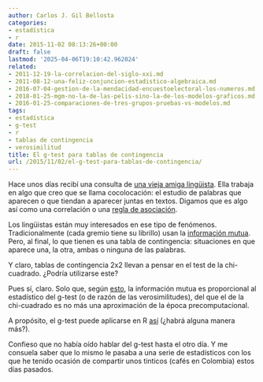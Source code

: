 ```yaml
---
author: Carlos J. Gil Bellosta
categories:
- estadística
- r
date: 2015-11-02 08:13:26+00:00
draft: false
lastmod: '2025-04-06T19:10:42.962024'
related:
- 2011-12-19-la-correlacion-del-siglo-xxi.md
- 2011-08-12-una-feliz-conjuncion-estadistico-algebraica.md
- 2016-07-04-gestion-de-la-mendacidad-encuestoelectoral-los-numeros.md
- 2018-01-25-mgm-no-la-de-las-pelis-sino-la-de-los-modelos-graficos.md
- 2016-01-25-comparaciones-de-tres-grupos-pruebas-vs-modelos.md
tags:
- estadística
- g-test
- r
- tablas de contingencia
- verosimilitud
title: El g-test para tablas de contingencia
url: /2015/11/02/el-g-test-para-tablas-de-contingencia/
---
```


Hace unos días recibí una consulta de [una vieja amiga lingüista](https://twitter.com/lirondos). Ella trabaja en algo que creo que se llama cocolocación: el estudio de palabras que aparecen o que tiendan a aparecer juntas en textos. Digamos que es algo así como una correlación o una [regla de asociación](https://en.wikipedia.org/wiki/Association_rule_learning).

Los lingüistas están muy interesados en ese tipo de fenómenos. Tradicionalmente (cada gremio tiene su librillo) usan la [información mutua](https://en.wikipedia.org/wiki/Mutual_information). Pero, al final, lo que tienen es una tabla de contingencia: situaciones en que aparece una, la otra, ambas o ninguna de las palabras.

Y claro, tablas de contingencia 2x2 llevan a pensar en el test de la chi-cuadrado. ¿Podría utilizarse este?

Pues sí, claro. Solo que, según [esto](https://en.wikipedia.org/wiki/Mutual_information#Mutual_information_for_discrete_data), la información mutua es proporcional al estadístico del g-test (o de razón de las verosimilitudes), del que el de la chi-cuadrado es no más una aproximación de la época precomputacional.

A propósito, el g-test puede aplicarse en R [así](https://www.rforge.net/doc/packages/Deducer/likelihood.test.html) (¿habrá alguna manera más?).

Confieso que no había oído hablar del g-test hasta el otro día. Y me consuela saber que lo mismo le pasaba a una serie de estadísticos con los que he tenido ocasión de compartir unos tinticos (cafés en Colombia) estos días pasados.